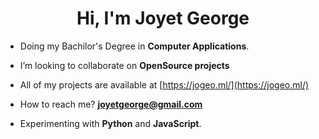 <h1 align="center">Hi, I'm Joyet George</h1>

- Doing
my Bachilor's Degree in
**Computer Applications**.

-  I’m looking to collaborate on **OpenSource projects**

-  All of my projects are available at [https://jogeo.ml/](https://jogeo.ml/)

-  How to reach me? **joyetgeorge@gmail.com**

-  Experimenting with **Python** and **JavaScript**.

